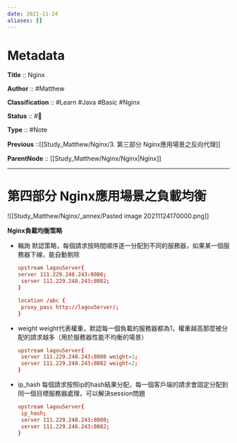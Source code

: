 ```yaml
---
date: 2021-11-24
aliases: []
---
```


# Metadata

**Title** :: Nginx

**Author** :: #Matthew 

**Classification** :: #Learn #Java #Basic #Nginx

**Status** :: #🌱

**Type** :: #Note

**Previous** ::[[Study_Matthew/Nginx/3.  第三部分 Nginx應⽤場景之反向代理]]

**ParentNode** :: [[Study_Matthew/Nginx/Nginx|Nginx]]

---

# 第四部分 Nginx應⽤場景之負載均衡

![[Study_Matthew/Nginx/_annex/Pasted image 20211124170000.png]]

**Nginx負載均衡策略**
- 輪詢
	默認策略，每個請求按時間順序逐⼀分配到不同的服務器，如果某⼀個服務器下線，能⾃動剔除
	```conf
	upstream lagouServer{
 	server 111.229.248.243:8080;
	 server 111.229.248.243:8082;
	}
	
	location /abc {
	 proxy_pass http://lagouServer/;
	}
	```

- weight
	weight代表權重，默認每⼀個負載的服務器都為1，權重越⾼那麼被分配的請求越多（⽤於服務器性能不均衡的場景）
	```conf
	upstream lagouServer{
	 server 111.229.248.243:8080 weight=1;
	 server 111.229.248.243:8082 weight=2;
	}
	```

- ip_hash
	每個請求按照ip的hash結果分配，每⼀個客戶端的請求會固定分配到同⼀個⽬標服務器處理，可以解決session問題
	```conf
	upstream lagouServer{
	 ip_hash;
	 server 111.229.248.243:8080;
	 server 111.229.248.243:8082;
	}
	```






